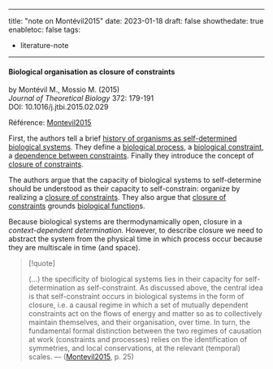 
---
title: "note on Montévil2015"
date: 2023-01-18
draft: false
showthedate: true
enabletoc: false
tags:
- literature-note
---

#### **Biological organisation as closure of constraints**     
by Montévil M., Mossio M. (2015)         
*Journal of Theoretical Biology* 372: 179-191       
DOI: 10.1016/j.jtbi.2015.02.029     

Référence:  [Montevil2015](reference/Montevil2015.md)

First, the authors tell a brief [history of organisms as self-determined biological systems](note/history%20of%20organisms%20as%20self-determined%20biological%20systems.md). They define a [biological process](definition/biological%20process.md), a [biological constraint](definition/biological%20constraint.md), a [dependence between constraints](definition/dependence%20between%20constraints.md). Finally they introduce the concept of [closure of constraints](concept/closure%20of%20constraints.md).

The authors argue that the capacity of biological systems to self-determine should be understood as their capacity to self-constrain: organize by realizing a [closure of constraints](concept/closure%20of%20constraints.md). 
They also argue that [closure of constraints](concept/closure%20of%20constraints.md) grounds [biological function](concept/biological%20function.md)s. 

Because biological systems are thermodynamically open, closure in a *context-dependent determination.* However, to  describe closure we need to abstract the system from the physical time in which process occur because they are multiscale in time (and space).


> [!quote] 
>
>(...) the specificity of biological systems lies in their capacity for self-determination as self-constraint. As discussed above, the central idea is that self-constraint occurs in biological systems in the form of closure, i.e. a causal regime in which a set of mutually dependent constraints act on the flows of energy and matter so as to collectively maintain themselves, and their organisation, over time. In turn, the fundamental formal distinction between the two regimes of causation at work (constraints and processes) relies on the identification of symmetries, and local conservations, at the relevant (temporal) scales. —  ([Montevil2015](reference/Montevil2015.md), p. 25) 


